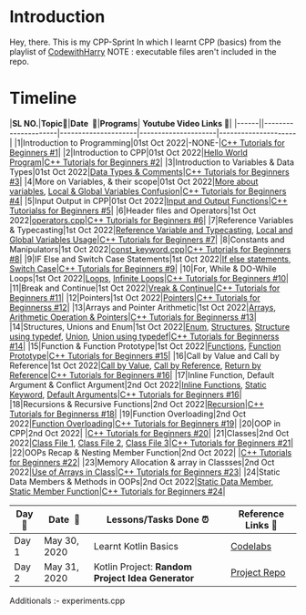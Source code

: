 # Introduction
Hey, there. This is my CPP-Sprint In which I learnt CPP (basics) from the playlist of [CodewithHarry](https://youtube.com/playlist?list=PLu0W_9lII9agpFUAlPFe_VNSlXW5uE0YL)
NOTE : executable files aren't included in the repo.
# Timeline

|**SL NO.**|**Topic:pushpin:**|**Date &nbsp;:calendar:**|**Programs**| **Youtube Video Links :link:**|
|------||---------------------|---------------------|---------------------|---------------------|
|1|Introduction to Programming|01st Oct 2022|-NONE-|[C++ Tutorials for Beginners #1](https://www.youtube.com/watch?v=j8nAHeVKL08&list=PLu0W_9lII9agpFUAlPFe_VNSlXW5uE0YL&index=1)|
|2|Introduction to CPP|01st Oct 2022|[Hello World Program](data/hello_world.cpp)|[C++ Tutorials for Beginners #2](https://www.youtube.com/watch?v=oW2r0r_i5Ps&list=PLu0W_9lII9agpFUAlPFe_VNSlXW5uE0YL&index=2)|
|3|Introduction to Variables & Data Types|01st Oct 2022|[Data Types & Comments](data/datatype_comment.cpp)|[C++ Tutorials for Beginners #3](https://www.youtube.com/watch?v=jigb6W35zHc&list=PLu0W_9lII9agpFUAlPFe_VNSlXW5uE0YL&index=3)|
|4|More on Variables, & their scope|01st Oct 2022|[More about variables](data/var_more.cpp), [Local & Global Variables Confusion](data/var_conf.cpp)|[C++ Tutorials for Beginners #4](https://www.youtube.com/watch?v=JrnQ-915czY&list=PLu0W_9lII9agpFUAlPFe_VNSlXW5uE0YL&index=4)|
|5|Input Output in CPP|01st Oct 2022|[Input and Output Functions](data/input_output.cpp)|[C++ Tutorialss for Beginners #5](https://www.youtube.com/watch?v=J05uoTbGOvQ&list=PLu0W_9lII9agpFUAlPFe_VNSlXW5uE0YL&index=5)|
|6|Header files and Operators|1st Oct 2022|[operators.cpp](data/operators.cpp)|[C++ Tutorials for Beginners #6](https://www.youtube.com/watch?v=7D5A5ZMKRWw&list=PLu0W_9lII9agpFUAlPFe_VNSlXW5uE0YL&index=6)|
|7|Reference Variables & Typecasting|1st Oct 2022|[Reference Variable and Typecasting](data/refvar_typecasting.cpp), [Local and Global Variables Usage](data/local_global.cpp)|[C++ Tutorials for Beginners #7](https://www.youtube.com/watch?v=a7Wim2t053E&list=PLu0W_9lII9agpFUAlPFe_VNSlXW5uE0YL&index=7)|
|8|Constants and Manipulators|1st Oct 2022|[const_keyword.cpp](data/const_keyword.cpp)|[C++ Tutorials for Beginners #8](https://www.youtube.com/watch?v=i3a-G6Ebh9E&list=PLu0W_9lII9agpFUAlPFe_VNSlXW5uE0YL&index=8)|
|9|IF Else and Switch Case Statements|1st Oct 2022|[If else statements](data/if_else.cpp), [Switch Case](data/switchcase.cpp)|[C++ Tutorials for Beginners #9](https://www.youtube.com/watch?v=AY96XFqb934&list=PLu0W_9lII9agpFUAlPFe_VNSlXW5uE0YL&index=9)|
|10|For, While & DO-While Loops|1st Oct 2022|[Loops](data/loops.cpp), [Infinite Loops](data/inf_loops.cpp)|[C++ Tutorials for Beginners #10](https://www.youtube.com/watch?v=a7dfSBrTZtE&list=PLu0W_9lII9agpFUAlPFe_VNSlXW5uE0YL&index=10)|
|11|Break and Continue|1st Oct 2022|[Vreak & Continue](data/break_continue.cpp)|[C++ Tutorials for Beginners #11](https://www.youtube.com/watch?v=DJh5NfK7h-U&list=PLu0W_9lII9agpFUAlPFe_VNSlXW5uE0YL&index=11)|
|12|Pointers|1st Oct 2022|[Pointers](data/pointers.cpp)|[C++ Tutorials for Beginnerss #12](https://www.youtube.com/watch?v=EvYmTCx9BFs&list=PLu0W_9lII9agpFUAlPFe_VNSlXW5uE0YL&index=12)|
|13|Arrays and Pointer Arithmetic|1st Oct 2022|[Arrays](data/array.cpp), [Arithmetic Operation & Pointers](data/pointer_arith.cpp)|[C++ Tutorials for Beginnerss #13](https://www.youtube.com/watch?v=ePJxpxsnkGw&list=PLu0W_9lII9agpFUAlPFe_VNSlXW5uE0YL&index=13)|
|14|Structures, Unions and Enum|1st Oct 2022|[Enum](data/enumm.cpp), [Structures](data/structure.cpp), [Structure using typedef](data/struct_typedef.cpp), [Union](data/unionn.cpp), [Union using typedef](data/unionn_typedef.cpp)|[C++ Tutorials for Beginnerss #14](https://www.youtube.com/watch?v=jCfR7CFlzts&list=PLu0W_9lII9agpFUAlPFe_VNSlXW5uE0YL&index=14)|
|15|Function & Function Prototype|1st Oct 2022|[Functions](data/functions.cpp), [Function Prototype](data/function_prototype.cpp)|[C++ Tutorials for Beginners #15](https://www.youtube.com/watch?v=RFLFX1boGwo&list=PLu0W_9lII9agpFUAlPFe_VNSlXW5uE0YL&index=15)|
|16|Call by Value and Call by Reference|1st Oct 2022|[Call by Value](data/functions.cpp), [Call by Reference](data/callbyreference.cpp), [Return by Reference](data/ReturnbyReference.cpp)|[C++ Tutorials for Beginners #16](https://www.youtube.com/watch?v=oQbyN-vDghA&list=PLu0W_9lII9agpFUAlPFe_VNSlXW5uE0YL&index=16)|
|17|Inline Function, Default Argument & Conflict Argument|2nd Oct 2022|[Inline Functions](data/inline_function.cpp), [Static Keyword](data/static_key.cpp), [Default Arguments](data/def_arguments.cpp)|[C++ Tutorials for Beginners #16](https://www.youtube.com/watch?v=oVvvwEx-gBw&list=PLu0W_9lII9agpFUAlPFe_VNSlXW5uE0YL&index=17)|
|18|Recursions & Recursive Functions|2nd Oct 2022|[Recursion](data/resursion.cpp)|[C++ Tutorials for Beginnerss #18](https://www.youtube.com/watch?v=JRKs3s15Kjc&list=PLu0W_9lII9agpFUAlPFe_VNSlXW5uE0YL&index=18)|
|19|Function Overloading|2nd Oct 2022|[Function Overloading](data/func_overld.cpp)|[C++ Tutorials for Beginners #19](https://www.youtube.com/watch?v=8qZb09suSHY&list=PLu0W_9lII9agpFUAlPFe_VNSlXW5uE0YL&index=19)|
|20|OOP in CPP|2nd Oct 2022| |[C++ Tutorials for Beginners #20](https://www.youtube.com/watch?v=nGJTWaaFdjc&list=PLu0W_9lII9agpFUAlPFe_VNSlXW5uE0YL&index=20)|
|21|Classes|2nd Oct 2022|[Class File 1](data/classes1.cpp), [Class File 2](data/classes2.cpp), [Class File 3](data/classes3.cpp)|[C++ Tutorials for Beginners #21](https://www.youtube.com/watch?v=tL8vnfFFzVQ&list=PLu0W_9lII9agpFUAlPFe_VNSlXW5uE0YL&index=21)|
|22|OOPs Recap & Nesting Member Function|2nd Oct 2022| |[C++ Tutorials for Beginners #22](https://www.youtube.com/watch?v=d363dW0AeS8&list=PLu0W_9lII9agpFUAlPFe_VNSlXW5uE0YL&index=22)|
|23|Memory Allocation & array in Classses|2nd Oct 2022|[Use of Arrays in Class](data/class_array.cpp)|[C++ Tutorials for Beginners #23](https://www.youtube.com/watch?v=qq05D2yFIHA&list=PLu0W_9lII9agpFUAlPFe_VNSlXW5uE0YL&index=23)|
|24|Static Data Members & Methods in OOPs|2nd Oct 2022|[Static Data Member](data/class_var.cpp), [Static Member Function](data/static_func.cpp)|[C++ Tutorials for Beginners #24](https://www.youtube.com/watch?v=QcLI2zGVYFo&list=PLu0W_9lII9agpFUAlPFe_VNSlXW5uE0YL&index=24)|

|**Day:pushpin:**|**Date &nbsp;:calendar:**|**Lessons/Tasks Done :alarm_clock:**| **Reference Links :link:**|
|------|-----------------|--------------------|---------------------|
|Day 1|May 30, 2020| Learnt Kotlin Basics | [Codelabs](https://developer.android.com/courses/kotlin-bootcamp/overview)|
|Day 2|May 31, 2020| Kotlin Project: **Random Project Idea Generator** | [Project Repo](https://github.com/chandrikadeb7/Random-ProjectIdeaGenerator)|

Additionals :- experiments.cpp